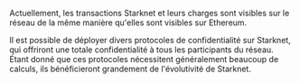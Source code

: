 Actuellement, les transactions Starknet et leurs charges sont visibles sur le réseau de la même manière qu'elles sont visibles sur Ethereum.

Il est possible de déployer divers protocoles de confidentialité sur Starknet, qui offriront une totale confidentialité à tous les participants du réseau. Étant donné que ces protocoles nécessitent généralement beaucoup de calculs, ils bénéficieront grandement de l'évolutivité de Starknet.